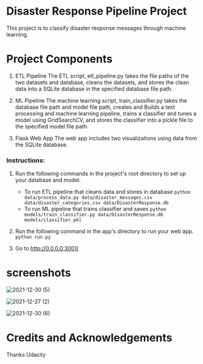 # Disaster Response Pipeline Project
This project is to classify disaster response messages through machine learning.
# Project Components

1. ETL Pipeline
The ETL script, etl_pipeline.py takes the file paths of the two datasets and database, cleans the datasets, and stores the clean data into a SQLite database in the specified database file path.

2. ML Pipeline
The machine learning script, train_classifier.py takes the database file path and model file path, creates and Builds a text processing and machine learning pipeline, trains a classifier and tunes a model using GridSearchCV, and stores the classifier into a pickle file to the specified model file path.

3. Flask Web App
The web app includes two visualizations using data from the SQLite database.

### Instructions:
1. Run the following commands in the project's root directory to set up your database and model.

    - To run ETL pipeline that cleans data and stores in database
        `python data/process_data.py data/disaster_messages.csv data/disaster_categories.csv data/DisasterResponse.db`
    - To run ML pipeline that trains classifier and saves
        `python models/train_classifier.py data/DisasterResponse.db models/classifier.pkl`

2. Run the following command in the app's directory to run your web app.
    `python run.py`

3. Go to http://0.0.0.0:3001/

# screenshots 

![2021-12-30 (5)](https://user-images.githubusercontent.com/93232920/147765062-fbce1f82-aa46-4cb1-ba78-f01a19b03683.png)

![2021-12-27 (2)](https://user-images.githubusercontent.com/93232920/147765082-1e57d5e9-b8ba-486e-96c2-11e03511b296.png)

![2021-12-30 (6)](https://user-images.githubusercontent.com/93232920/147765066-f10810a3-c0ea-4fdb-b27d-7c195de80abd.png)


# Credits and Acknowledgements

Thanks Udacity
